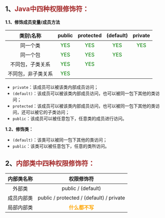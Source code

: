 ## 1、<span style="color:brown">Java中四种权限修饰符：</span>

<!--(default)不是关键词”default“, 而是“不写”！！-->

<!--权限: public > protected > (default) > private-->

**1.1、修饰成员变量/成员方法**

|     类别\名称      |              **public**              |            **protected**             |            **(default)**             |             **private**              |
| :----------------: | :----------------------------------: | :----------------------------------: | :----------------------------------: | :----------------------------------: |
|      同一个类      | <span style="color:green">YES</span> | <span style="color:green">YES</span> | <span style="color:green">YES</span> | <span style="color:green">YES</span> |
|      同一个包      | <span style="color:green">YES</span> | <span style="color:green">YES</span> | <span style="color:green">YES</span> |                                      |
|  不同包，子类关系  | <span style="color:green">YES</span> | <span style="color:green">YES</span> |                                      |                                      |
| 不同包，非子类关系 | <span style="color:green">YES</span> |                                      |                                      |                                      |

- `private`：该成员可以被该类内部成员访问；
- `(default)`：该成员可以被该类内部成员访问，也可以被同一包下其他的类访问；
- `protected`：该成员可以被该类内部成员访问，也可以被同一包下其他的类访问，还可以被它的子类访问；
- `public`：该成员可以被任意包下，任意类的成员进行访问。

**1.2、修饰类：**

- `(default)`：该类可以被同一包下其他的类访问；
- `public`：该类可以被任意包下，任意的类所访问。



## 2、<span style="color:brown">内部类中四种权限修饰符：</span>

| 内部类名称 |                      权限修饰符                      |
| :--------: | :--------------------------------------------------: |
|   外部类   |               public    /   (default)                |
| 成员内部类 | public   /   protected   /   (default)   /   private |
| 局部内部类 |   <span style="color:orange">**什么都不写**</span>   |
